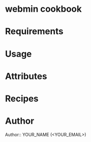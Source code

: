 # webmin cookbook

# Requirements

# Usage

# Attributes

# Recipes

# Author

Author:: YOUR_NAME (<YOUR_EMAIL>)
